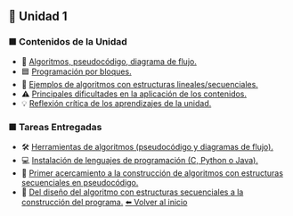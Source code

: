 ## 🧩 Unidad 1

### ■ Contenidos de la Unidad
- 📝 [Algoritmos, pseudocódigo, diagrama de flujo.](Algoritmos.md)
- 🟦 [Programación por bloques.](bloques.md)
- 🔹 [Ejemplos de algoritmos con estructuras lineales/secuenciales.](Ejemplos.md)
- ⚠️ [Principales dificultades en la aplicación de los contenidos.](dificultades.md)
- 💡 [Reflexión crítica de los aprendizajes de la unidad.](reflexion.md)

### ■ Tareas Entregadas
- 🛠️ [Herramientas de algoritmos (pseudocódigo y diagramas de flujo).](https://github.com/IrvinArmijosG/Portafolio-Digital-Programacion/blob/main/Informe%20Herramientas%20%20Actividad%20Nro.%201.pdf)
- 💻 [Instalación de lenguajes de programación (C, Python o Java).](https://github.com/IrvinArmijosG/Portafolio-Digital-Programacion/blob/main/Instalacion%20de%20lenguajes%20de%20programacion%20Irvin%20Armijos.pdf)
- 🚀 [Primer acercamiento a la construcción de algoritmos con estructuras secuenciales en pseudocódigo.](https://github.com/IrvinArmijosG/Portafolio-Digital-Programacion/blob/main/Armijos_Guerra_Irvin_Alexey_PL1.pdf)
- 🔄 [Del diseño del algoritmo con estructuras secuenciales a la construcción del programa.](https://github.com/IrvinArmijosG/Portafolio-Digital-Programacion/blob/main/Reporte%20tecnico%20n2%20Irvin%20Armijos.pdf)
[⬅️ Volver al inicio](Inicio.md)
